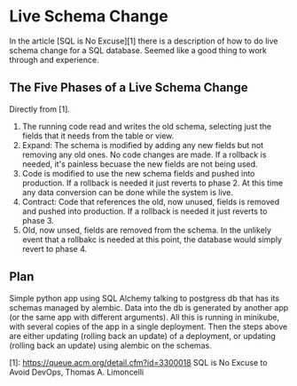 # Live Schema Change

In the article [SQL is No Excuse][1] there is a description of how to do live schema change for a SQL database.  Seemed like a good thing
to work through and experience.

## The Five Phases of a Live Schema Change

Directly from [1].

1. The running code read and writes the old schema, selecting just the fields that it needs from the table or view.
2. Expand: The schema is modified by adding any new fields but not removing any old ones.  No code changes are made.  If
   a rollback is needed, it's painless becuase the new fields are not being used.
3. Code is modified to use the new schema fields and pushed into production.  If a rollback is needed it just reverts
   to phase 2.  At this time any data conversion can be done while the system is live.
4. Contract: Code that references the old, now unused, fields is removed and pushed into production.  If a rollback is
   needed it just reverts to phase 3.
5. Old, now unsed, fields are removed from the schema.  In the unlikely event that a rollbakc is needed at this point,
   the database would simply revert to phase 4.

## Plan

Simple python app using SQL Alchemy talking to postgress db that has its schemas managed by alembic.  Data into the
db is generated by another app (or the same app with different arguments).  All this is running in minikube, with
several copies of the app in a single deployment.  Then the steps above are either updating (rolling back an update)
of a deployment, or updating (rolling back an update) using alembic on the schemas.


[1]: https://queue.acm.org/detail.cfm?id=3300018      SQL is No Excuse to Avoid DevOps, Thomas A. Limoncelli 
